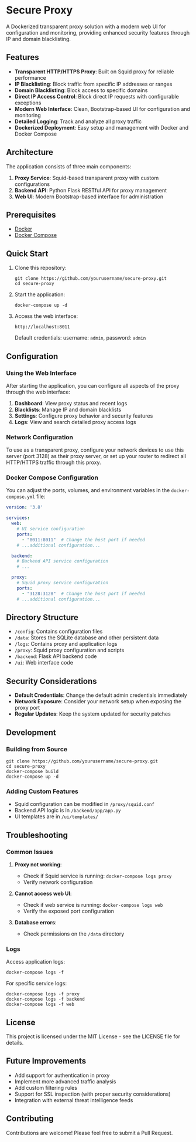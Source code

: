 # Secure Proxy

A Dockerized transparent proxy solution with a modern web UI for configuration and monitoring, providing enhanced security features through IP and domain blacklisting.

## Features

- **Transparent HTTP/HTTPS Proxy**: Built on Squid proxy for reliable performance
- **IP Blacklisting**: Block traffic from specific IP addresses or ranges
- **Domain Blacklisting**: Block access to specific domains
- **Direct IP Access Control**: Block direct IP requests with configurable exceptions
- **Modern Web Interface**: Clean, Bootstrap-based UI for configuration and monitoring
- **Detailed Logging**: Track and analyze all proxy traffic
- **Dockerized Deployment**: Easy setup and management with Docker and Docker Compose

## Architecture

The application consists of three main components:

1. **Proxy Service**: Squid-based transparent proxy with custom configurations
2. **Backend API**: Python Flask RESTful API for proxy management
3. **Web UI**: Modern Bootstrap-based interface for administration

## Prerequisites

- [Docker](https://docs.docker.com/get-docker/)
- [Docker Compose](https://docs.docker.com/compose/install/)

## Quick Start

1. Clone this repository:
   ```
   git clone https://github.com/yourusername/secure-proxy.git
   cd secure-proxy
   ```

2. Start the application:
   ```
   docker-compose up -d
   ```

3. Access the web interface:
   ```
   http://localhost:8011
   ```
   Default credentials: username: `admin`, password: `admin`

## Configuration

### Using the Web Interface

After starting the application, you can configure all aspects of the proxy through the web interface:

1. **Dashboard**: View proxy status and recent logs
2. **Blacklists**: Manage IP and domain blacklists
3. **Settings**: Configure proxy behavior and security features
4. **Logs**: View and search detailed proxy access logs

### Network Configuration

To use as a transparent proxy, configure your network devices to use this server (port 3128) as their proxy server, or set up your router to redirect all HTTP/HTTPS traffic through this proxy.

### Docker Compose Configuration

You can adjust the ports, volumes, and environment variables in the `docker-compose.yml` file:

```yaml
version: '3.8'

services:
  web:
    # UI service configuration
    ports:
      - "8011:8011"  # Change the host port if needed
    # ...additional configuration...

  backend:
    # Backend API service configuration
    # ...

  proxy:
    # Squid proxy service configuration
    ports:
      - "3128:3128"  # Change the host port if needed
    # ...additional configuration...
```

## Directory Structure

- `/config`: Contains configuration files
- `/data`: Stores the SQLite database and other persistent data
- `/logs`: Contains proxy and application logs
- `/proxy`: Squid proxy configuration and scripts
- `/backend`: Flask API backend code
- `/ui`: Web interface code

## Security Considerations

- **Default Credentials**: Change the default admin credentials immediately
- **Network Exposure**: Consider your network setup when exposing the proxy port
- **Regular Updates**: Keep the system updated for security patches

## Development

### Building from Source

```
git clone https://github.com/yourusername/secure-proxy.git
cd secure-proxy
docker-compose build
docker-compose up -d
```

### Adding Custom Features

- Squid configuration can be modified in `/proxy/squid.conf`
- Backend API logic is in `/backend/app/app.py`
- UI templates are in `/ui/templates/`

## Troubleshooting

### Common Issues

1. **Proxy not working**:
   - Check if Squid service is running: `docker-compose logs proxy`
   - Verify network configuration

2. **Cannot access web UI**:
   - Check if web service is running: `docker-compose logs web`
   - Verify the exposed port configuration

3. **Database errors**:
   - Check permissions on the `/data` directory

### Logs

Access application logs:
```
docker-compose logs -f
```

For specific service logs:
```
docker-compose logs -f proxy
docker-compose logs -f backend
docker-compose logs -f web
```

## License

This project is licensed under the MIT License - see the LICENSE file for details.

## Future Improvements

- Add support for authentication in proxy
- Implement more advanced traffic analysis
- Add custom filtering rules
- Support for SSL inspection (with proper security considerations)
- Integration with external threat intelligence feeds

## Contributing

Contributions are welcome! Please feel free to submit a Pull Request.
